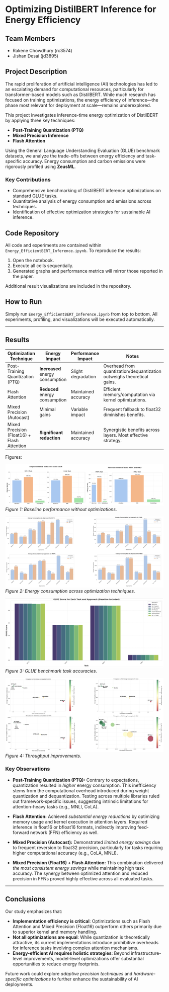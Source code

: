 # Optimizing DistilBERT Inference for Energy Efficiency

## Team Members
- Rakene Chowdhury (rc3574)
- Jishan Desai (jd3895)

## Project Description
The rapid proliferation of artificial intelligence (AI) technologies has led to an escalating demand for computational resources, particularly for transformer-based models such as DistilBERT. While much research has focused on training optimizations, the energy efficiency of inference—the phase most relevant for deployment at scale—remains underexplored.

This project investigates inference-time energy optimization of DistilBERT by applying three key techniques:
- **Post-Training Quantization (PTQ)**
- **Mixed Precision Inference**
- **Flash Attention**

Using the General Language Understanding Evaluation (GLUE) benchmark datasets, we analyze the trade-offs between energy efficiency and task-specific accuracy. Energy consumption and carbon emissions were rigorously profiled using **ZeusML**.

### Key Contributions
- Comprehensive benchmarking of DistilBERT inference optimizations on standard GLUE tasks.
- Quantitative analysis of energy consumption and emissions across techniques.
- Identification of effective optimization strategies for sustainable AI inference.

## Code Repository
All code and experiments are contained within `Energy_EfficientBERT_Inference.ipynb`. To reproduce the results:

1. Open the notebook.
2. Execute all cells sequentially.
3. Generated graphs and performance metrics will mirror those reported in the paper.

Additional result visualizations are included in the repository.

## How to Run
Simply run `Energy_EfficientBERT_Inference.ipynb` from top to bottom. All experiments, profiling, and visualizations will be executed automatically.

---

## Results

| Optimization Technique | Energy Impact | Performance Impact | Notes |
|-------------------------|---------------|--------------------|-------|
| Post-Training Quantization (PTQ) | **Increased** energy consumption | Slight degradation | Overhead from quantization/dequantization outweighs theoretical gains. |
| Flash Attention | **Reduced** energy consumption | Maintained accuracy | Efficient memory/computation via kernel optimizations. |
| Mixed Precision (Autocast) | Minimal gains | Variable impact | Frequent fallback to float32 diminishes benefits. |
| Mixed Precision (Float16) + Flash Attention | **Significant reduction** | Maintained accuracy | Synergistic benefits across layers. Most effective strategy. |

Figures:

![Baseline](./Baseline.png)  
*Figure 1: Baseline performance without optimizations.*

![Energy](./Energy.png)  
*Figure 2: Energy consumption across optimization techniques.*

![GLUE](./GLUE.png)  
*Figure 3: GLUE benchmark task accuracies.*

![Throughput](./Throughput.png)  
*Figure 4: Throughput improvements.*

### Key Observations

- **Post-Training Quantization (PTQ):** Contrary to expectations, quantization resulted in *higher* energy consumption. This inefficiency stems from the computational overhead introduced during weight quantization and dequantization. Testing across multiple libraries ruled out framework-specific issues, suggesting intrinsic limitations for attention-heavy tasks (e.g., MNLI, CoLA).

- **Flash Attention:** Achieved *substantial energy reductions* by optimizing memory usage and kernel execution in attention layers. Required inference in float16 or bfloat16 formats, indirectly improving feed-forward network (FFN) efficiency as well.

- **Mixed Precision (Autocast):** Demonstrated *limited energy savings* due to frequent reversion to float32 precision, particularly for tasks requiring higher computational accuracy (e.g., CoLA, MNLI).

- **Mixed Precision (Float16) + Flash Attention:** This combination delivered *the most consistent energy savings* while maintaining high task accuracy. The synergy between optimized attention and reduced precision in FFNs proved highly effective across all evaluated tasks.

---

## Conclusions
Our study emphasizes that:
- **Implementation efficiency is critical**: Optimizations such as Flash Attention and Mixed Precision (Float16) outperform others primarily due to superior kernel and memory handling.
- **Not all optimizations are equal**: While quantization is theoretically attractive, its current implementations introduce prohibitive overheads for inference tasks involving complex attention mechanisms.
- **Energy-efficient AI requires holistic strategies**: Beyond infrastructure-level improvements, model-level optimizations offer substantial opportunities to reduce energy footprints.

Future work could explore *adaptive precision techniques* and *hardware-specific optimizations* to further enhance the sustainability of AI deployments.
